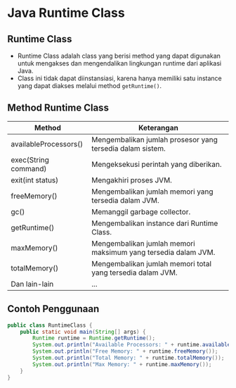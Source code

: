 # Java Runtime Class

## Runtime Class

- Runtime Class adalah class yang berisi method yang dapat digunakan untuk mengakses dan mengendalikan lingkungan runtime dari aplikasi Java.
- Class ini tidak dapat diinstansiasi, karena hanya memiliki satu instance yang dapat diakses melalui method `getRuntime()`.

## Method Runtime Class

| Method | Keterangan                                                    |
| --- |---------------------------------------------------------------|
| availableProcessors() | Mengembalikan jumlah prosesor yang tersedia dalam sistem.     |
| exec(String command) | Mengeksekusi perintah yang diberikan.                         |
| exit(int status) | Mengakhiri proses JVM.                                        |
| freeMemory() | Mengembalikan jumlah memori yang tersedia dalam JVM.          |
| gc() | Memanggil garbage collector.                                  |
| getRuntime() | Mengembalikan instance dari Runtime Class.                    |
| maxMemory() | Mengembalikan jumlah memori maksimum yang tersedia dalam JVM. |
| totalMemory() | Mengembalikan jumlah memori total yang tersedia dalam JVM.    |
| Dan lain-lain | ...                                                           |

## Contoh Penggunaan

```java
public class RuntimeClass {
    public static void main(String[] args) {
        Runtime runtime = Runtime.getRuntime();
        System.out.println("Available Processors: " + runtime.availableProcessors());
        System.out.println("Free Memory: " + runtime.freeMemory());
        System.out.println("Total Memory: " + runtime.totalMemory());
        System.out.println("Max Memory: " + runtime.maxMemory());
    }
}
```